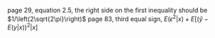 page 29, equation 2.5, the right side on the first inequality should be $1/\left(2\sqrt{2\pi}\right)$
page 83, third equal sign, $E(\epsilon^2|x) + E\left[(\hat{y} - E(y|x))^2|x\right]$